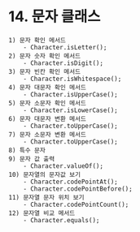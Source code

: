 # 14. 문자 클래스
    1) 문자 확인 메서드
        - Character.isLetter();
    2) 문자 숫자 확인 메서드
        - Character.isDigit();
    3) 문자 빈칸 확인 메서드
        - Character.isWhitespace();
    4) 문자 대문자 확인 메서드
        - Character.isUpperCase();
    5) 문자 소문자 확인 메서드
        - Character.isLowerCase();
    6) 문자 대문자 변환 메서드
        - Character.toUpperCase();
    7) 문자 소문자 변환 메서드
        - Character.toUpperCase();
    8) 특수 문자
    9) 문자 값 출력
        - Character.valueOf();
    10) 문자열의 문자값 보기
        - Character.codePointAt();
        - Character.codePointBefore();
    11) 문자열 문자 위치 보기
        - Character.codePointCount();
    12) 문자열 비교 메서드
        - Character.equals();